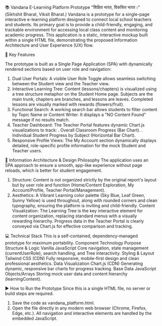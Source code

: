 📚 Vandana E-Learning Platform Prototype
"शिक्षित भारत, विकसित भारत।" (Sikhshit Bharat, Viksit Bharat.)
Vandana is a prototype for a single-page interactive e-learning platform designed to connect local school teachers and students. Its primary goal is to provide a child-friendly, engaging, and trackable environment for accessing local class content and monitoring academic progress.
This application is a static, interactive mockup built within a single HTML file, demonstrating the proposed Information Architecture and User Experience (UX) flow.


🚀 Key Features

The prototype is built as a Single Page Application (SPA) with dynamically rendered sections based on user role and navigation:

1. Dual User Portals: A visible User Role Toggle allows seamless switching between the Student view and the Teacher view.
2. Interactive Learning Tree: Content (lessons/chapters) is visualized using a tree structure metaphor on the Student Home page. Subjects are the main trunk, chapters are branches, and lessons are leaves. Completed lessons are visually marked with rewards (flowers/fruit).
3. Functional Search: A working search bar allows students to filter content by Topic Name or Content Writer. It displays a "NO Content Found" message if no results match.
4. Teacher Dashboard: The Teacher Portal features dynamic Chart.js visualizations to track:
    . Overall Classroom Progress (Bar Chart).
    . Individual Student Progress by Subject (Horizontal Bar Chart).
5. Responsive Profile Views: The My Account section dynamically displays detailed, role-specific profile information for the mock Student and Teacher users.

   
📐 Information Architecture & Design Philosophy
The application uses an SPA approach to ensure a smooth, app-like experience without page reloads, which is better for student engagement.

1. Structure: Content is not organized strictly by the original report's layout but by user role and function (Home/Content Exploration, My Account/Profile, Teacher Portal/Management).
2. Aesthetics: A Vibrant Learning color palette (Sky Blue, Leaf Green, Sunny Yellow) is used throughout, along with rounded corners and clean typography, ensuring the platform is inviting and child-friendly.
Content Visualization: The Learning Tree is the key interactive element for content organization, replacing standard menus with a visually rewarding hierarchy. Progress data in the Teacher Portal is clearly conveyed via Chart.js for effective comparison and tracking.


💻 Technical Stack
This is a self-contained, dependency-managed prototype for maximum portability.
Component                         Technology                                   Purpose
Structure & Logic             Vanilla JavaScript                 Core navigation, state management (currentUserRole), search handling, and Tree interactivity.
Styling & Layout              Tailwind CSS (CDN)                 Fully responsive, mobile-first design and clean professional aesthetics.
Data Visualization             Chart.js (CDN)                    Generating dynamic, responsive bar charts for progress tracking.
Base Data                     JavaScript Objects/Arrays          Storing mock user data and content hierarchy (learningContent).

▶️ How to Run the Prototype
 Since this is a single HTML file, no server or build steps are required.
1. Save the code as vandana_platform.html.
2. Open the file directly in any modern web browser (Chrome, Firefox, Edge, etc.).
All navigation and interactive elements are handled by the embedded JavaScript.
